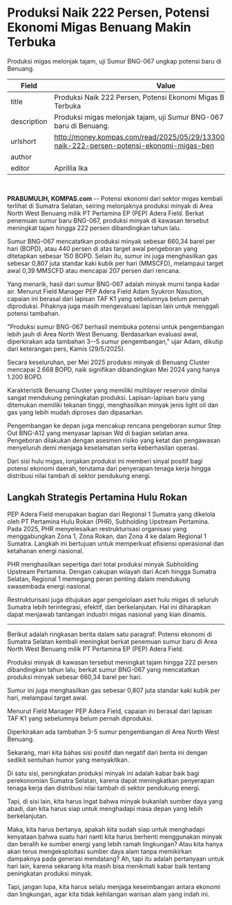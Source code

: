 # Produksi Naik 222 Persen, Potensi Ekonomi Migas Benuang Makin Terbuka

Produksi migas melonjak tajam, uji Sumur BNG-067 ungkap potensi baru di Benuang.

| Field       | Value                                                       |
|-------------|-------------------------------------------------------------|
| title       | Produksi Naik 222 Persen, Potensi Ekonomi Migas Benuang Makin Terbuka |
| description | Produksi migas melonjak tajam, uji Sumur BNG-067 ungkap potensi baru di Benuang. |
| urlshort    | http://money.kompas.com/read/2025/05/29/133000526/produksi-naik-222-persen-potensi-ekonomi-migas-ben |
| author      |  |
| editor      | Aprillia Ika |

 

**PRABUMULIH, KOMPAS.com** -- Potensi ekonomi dari sektor migas kembali terlihat di Sumatra Selatan, seiring melonjaknya produksi minyak di Area North West Benuang milik PT Pertamina EP (PEP) Adera Field. Berkat penemuan sumur baru BNG-067, produksi minyak di kawasan tersebut meningkat tajam hingga 222 persen dibandingkan tahun lalu.

Sumur BNG-067 mencatatkan produksi minyak sebesar 660,34 barel per hari (BOPD), atau 440 persen di atas target awal pengeboran yang ditetapkan sebesar 150 BOPD. Selain itu, sumur ini juga menghasilkan gas sebesar 0,807 juta standar kaki kubik per hari (MMSCFD), melampaui target awal 0,39 MMSCFD atau mencapai 207 persen dari rencana.

Yang menarik, hasil dari sumur BNG-067 adalah minyak murni tanpa kadar air. Menurut Field Manager PEP Adera Field Adam Syukron Nasution, capaian ini berasal dari lapisan TAF K1 yang sebelumnya belum pernah diproduksi. Pihaknya juga masih mengevaluasi lapisan lain untuk menggali potensi tambahan.

"Produksi sumur BNG-067 berhasil membuka potensi untuk pengembangan lebih jauh di Area North West Benuang. Berdasarkan evaluasi awal, diperkirakan ada tambahan 3--5 sumur pengembangan," ujar Adam, dikutip dari keterangan pers, Kamis (29/5/2025).

Secara keseluruhan, per Mei 2025 produksi minyak di Benuang Cluster mencapai 2.668 BOPD, naik signifikan dibandingkan Mei 2024 yang hanya 1.200 BOPD.

Karakteristik Benuang Cluster yang memiliki multilayer reservoir dinilai sangat mendukung peningkatan produksi. Lapisan-lapisan baru yang ditemukan memiliki tekanan tinggi, menghasilkan minyak jenis light oil dan gas yang lebih mudah diproses dan dipasarkan.

Pengembangan ke depan juga mencakup rencana pengeboran sumur Step Out BNG-A12 yang menyasar lapisan Wd di bagian selatan area. Pengeboran dilakukan dengan asesmen risiko yang ketat dan pengawasan menyeluruh demi menjaga keselamatan serta keberhasilan operasi.

Dari sisi hulu migas, lonjakan produksi ini memberi sinyal positif bagi potensi ekonomi daerah, terutama dari penyerapan tenaga kerja hingga distribusi nilai tambah di sektor pendukung energi.

## Langkah Strategis Pertamina Hulu Rokan

PEP Adera Field merupakan bagian dari Regional 1 Sumatra yang dikelola oleh PT Pertamina Hulu Rokan (PHR), Subholding Upstream Pertamina. Pada 2025, PHR menyelesaikan restrukturisasi organisasi yang menggabungkan Zona 1, Zona Rokan, dan Zona 4 ke dalam Regional 1 Sumatra. Langkah ini bertujuan untuk memperkuat efisiensi operasional dan ketahanan energi nasional.

PHR menghasilkan sepertiga dari total produksi minyak Subholding Upstream Pertamina. Dengan cakupan wilayah dari Aceh hingga Sumatra Selatan, Regional 1 memegang peran penting dalam mendukung swasembada energi nasional.

Restrukturisasi juga ditujukan agar pengelolaan aset hulu migas di seluruh Sumatra lebih terintegrasi, efektif, dan berkelanjutan. Hal ini diharapkan dapat menjawab tantangan industri migas nasional yang kian dinamis.

---
Berikut adalah ringkasan berita dalam satu paragraf: Potensi ekonomi di Sumatra Selatan kembali meningkat berkat penemuan sumur baru di Area North West Benuang milik PT Pertamina EP (PEP) Adera Field.

 Produksi minyak di kawasan tersebut meningkat tajam hingga 222 persen dibandingkan tahun lalu, berkat sumur BNG-067 yang mencatatkan produksi minyak sebesar 660,34 barel per hari.

 Sumur ini juga menghasilkan gas sebesar 0,807 juta standar kaki kubik per hari, melampaui target awal.

 Menurut Field Manager PEP Adera Field, capaian ini berasal dari lapisan TAF K1 yang sebelumnya belum pernah diproduksi.

 Diperkirakan ada tambahan 3-5 sumur pengembangan di Area North West Benuang.



Sekarang, mari kita bahas sisi positif dan negatif dari berita ini dengan sedikit sentuhan humor yang menyakitkan.

 Di satu sisi, peningkatan produksi minyak ini adalah kabar baik bagi perekonomian Sumatra Selatan, karena dapat meningkatkan penyerapan tenaga kerja dan distribusi nilai tambah di sektor pendukung energi.

 Tapi, di sisi lain, kita harus ingat bahwa minyak bukanlah sumber daya yang abadi, dan kita harus siap untuk menghadapi masa depan yang lebih berkelanjutan.

 Maka, kita harus bertanya, apakah kita sudah siap untuk menghadapi kenyataan bahwa suatu hari nanti kita harus berhenti menggunakan minyak dan beralih ke sumber energi yang lebih ramah lingkungan? Atau kita hanya akan terus mengeksploitasi sumber daya alam tanpa memikirkan dampaknya pada generasi mendatang? Ah, tapi itu adalah pertanyaan untuk hari lain, karena sekarang kita masih bisa menikmati kabar baik tentang peningkatan produksi minyak.

 Tapi, jangan lupa, kita harus selalu menjaga keseimbangan antara ekonomi dan lingkungan, agar kita tidak kehilangan warisan alam yang indah ini.

